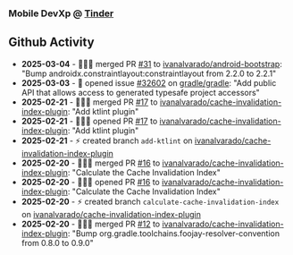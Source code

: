 ### Mobile DevXp @ [Tinder](https://medium.com/tinder)

## Github Activity
- **2025-03-04** - 🧑🏻‍💻 merged PR [#31](https://github.com/ivanalvarado/android-bootstrap/pull/31) to [ivanalvarado/android-bootstrap](https://github.com/ivanalvarado/android-bootstrap): "Bump androidx.constraintlayout:constraintlayout from 2.2.0 to 2.2.1"
- **2025-03-03** - 📝 opened issue [#32602](https://github.com/gradle/gradle/issues/32602) on [gradle/gradle](https://github.com/gradle/gradle): "Add public API that allows access to generated typesafe project accessors"
- **2025-02-21** - 🧑🏻‍💻 merged PR [#17](https://github.com/ivanalvarado/cache-invalidation-index-plugin/pull/17) to [ivanalvarado/cache-invalidation-index-plugin](https://github.com/ivanalvarado/cache-invalidation-index-plugin): "Add ktlint plugin"
- **2025-02-21** - 🧑🏻‍💻 opened PR [#17](https://github.com/ivanalvarado/cache-invalidation-index-plugin/pull/17) to [ivanalvarado/cache-invalidation-index-plugin](https://github.com/ivanalvarado/cache-invalidation-index-plugin): "Add ktlint plugin"
- **2025-02-21** - ⚡️ created branch `add-ktlint` on [ivanalvarado/cache-invalidation-index-plugin](https://github.com/ivanalvarado/cache-invalidation-index-plugin)
- **2025-02-20** - 🧑🏻‍💻 merged PR [#16](https://github.com/ivanalvarado/cache-invalidation-index-plugin/pull/16) to [ivanalvarado/cache-invalidation-index-plugin](https://github.com/ivanalvarado/cache-invalidation-index-plugin): "Calculate the Cache Invalidation Index"
- **2025-02-20** - 🧑🏻‍💻 opened PR [#16](https://github.com/ivanalvarado/cache-invalidation-index-plugin/pull/16) to [ivanalvarado/cache-invalidation-index-plugin](https://github.com/ivanalvarado/cache-invalidation-index-plugin): "Calculate the Cache Invalidation Index"
- **2025-02-20** - ⚡️ created branch `calculate-cache-invalidation-index` on [ivanalvarado/cache-invalidation-index-plugin](https://github.com/ivanalvarado/cache-invalidation-index-plugin)
- **2025-02-20** - 🧑🏻‍💻 merged PR [#12](https://github.com/ivanalvarado/cache-invalidation-index-plugin/pull/12) to [ivanalvarado/cache-invalidation-index-plugin](https://github.com/ivanalvarado/cache-invalidation-index-plugin): "Bump org.gradle.toolchains.foojay-resolver-convention from 0.8.0 to 0.9.0"
